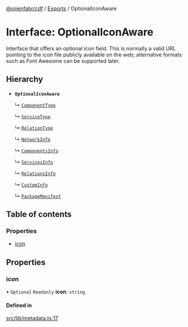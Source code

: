 [@openfabr/cdf](../README.md) / [Exports](../modules.md) / OptionalIconAware

# Interface: OptionalIconAware

Interface that offers an optional icon field.
This is normally a valid URL pointing to the icon file publicly available on the web; alternative formats such as Font Awesome can be supported later.

## Hierarchy

- **`OptionalIconAware`**

  ↳ [`ComponentType`](ComponentType.md)

  ↳ [`ServiceType`](ServiceType.md)

  ↳ [`RelationType`](RelationType.md)

  ↳ [`NetworkInfo`](NetworkInfo.md)

  ↳ [`ComponentsInfo`](ComponentsInfo.md)

  ↳ [`ServicesInfo`](ServicesInfo.md)

  ↳ [`RelationsInfo`](RelationsInfo.md)

  ↳ [`CustomInfo`](CustomInfo.md)

  ↳ [`PackageManifest`](PackageManifest.md)

## Table of contents

### Properties

- [icon](OptionalIconAware.md#icon)

## Properties

### icon

• `Optional` `Readonly` **icon**: `string`

#### Defined in

[src/lib/metadata.ts:17](https://github.com/openfabr/cdf/blob/18ec52e/core/typescript/src/lib/metadata.ts#L17)
